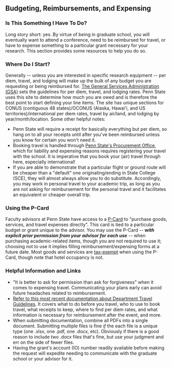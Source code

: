 ## Budgeting, Reimbursements, and Expensing

### Is This Something I Have To Do?
Long story short: yes. By virtue of being in graduate school, you will eventually want to attend a conference, need to be reimbursed for travel, or have to expense something to a particular grant necessary for your research. This section provides some resources to help you do so.

### Where Do I Start?
Generally -- unless you are interested in specific research equipment -- per diem, travel, and lodging will make up the bulk of any budget you are requesting or being reimbursed for. [The General Services Administration (GSA)](https://www.gsa.gov/travel/plan-a-trip?topnav=travel) sets the guidelines for per diem, travel, and lodging rates. Penn State uses this site to determine how much you are owed and is therefore the best point to start defining your line items. The site has unique sections for CONUS (contiguous 48 states)/OCONUS (Alaska, Hawai'i, and US territories)/international per diem rates, travel by air/land, and lodging by year/month/location. Some other helpful notes:
* Penn State will require a receipt for basically everything but per diem, so hang on to all your receipts until after you've been reimbursed unless you know for certain you won't need it.
* Booking travel is handled through [Penn State's Procurement Office](https://procurement.psu.edu/travel), which for liability and expensing reasons requires registering your travel with the school. It is imperative that you book your (air) travel through here, especially international!
* If you are able to demonstrate that a particular flight or ground route will be cheaper than a "default" one originating/ending in State College (SCE), they will almost always allow you to do substitute. Accordingly, you may work in personal travel to your academic trip, as long as you are not asking for reimbursement for the personal travel and it facilitates an equivalent or cheaper overall trip.   

### Using the P-Card
Faculty advisors at Penn State have access to a [P-Card](https://procurement.psu.edu/purchasing-card) to "purchase goods, services, and travel expenses directly". This card is tied to a particular budget or grant unique to the advisor. You may use the P-Card -- **_with explicit prior permission from your advisor for each use_** -- when purchasing academic-related items, though you are not required to use it; choosing not to use it implies filling reimbursement/expensing forms at a future date. Most goods and services are [tax-exempt](https://pennstateoffice365.sharepoint.com/sites/CentralProcurement/SitePages/Tax-Exemption.aspx?csf=1&web=1&e=eCavfd&CID=6abe7bd0-5b04-4fbf-8ee9-e269591aa939) when using the P-Card, though note that hotel occupancy is not.

### Helpful Information and Links
* "It is better to ask for permission than ask for forgiveness" when it comes to expensing travel. Communicating your plans early can avoid future headaches related to reimbursement.
* [Refer to this most recent documentation about Department Travel Guidelines](https://pennstateoffice365-my.sharepoint.com/:b:/r/personal/azh5924_psu_edu/Documents/Hadjimichael%20Group%20Materials/Training/TRAVEL%20Guidelines.pdf?csf=1&web=1&e=vodbHb). It covers what to do before you travel, who to use to book travel, what receipts to keep, where to find per diem rates, and what information is necessary for reimbursement after the event, and more.
* When submitting documentation, combine all PDFs into a single document. Submitting multiple files is fine *if* the each file is a unique type (one .xlsx, one .pdf, one .docx, etc). Obviously if there is a good reason to include two .docx files that's fine, but use your judgment and err on the side of fewer files.
* Having the grant's account (IO) number readily available before making the request will expedite needing to communicate with the graduate school or your advisor for it.
